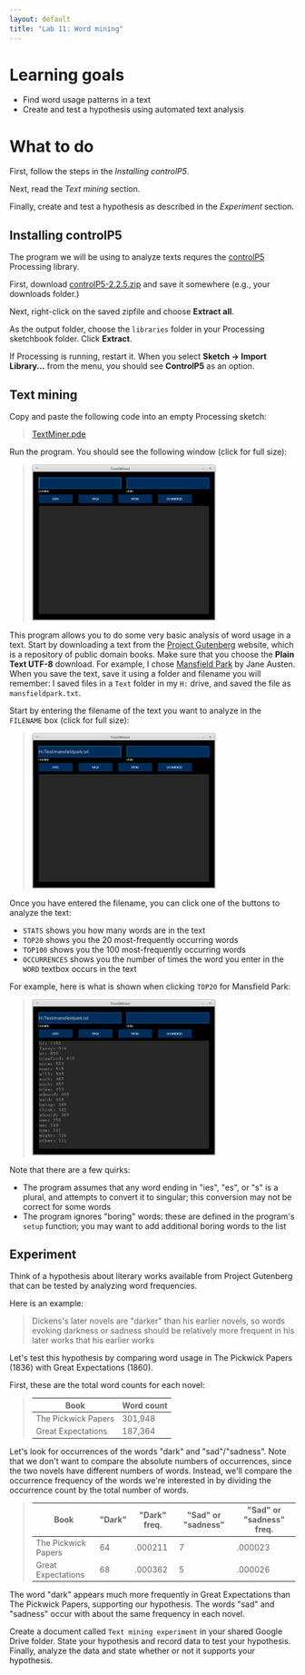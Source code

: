 ```yaml
---
layout: default
title: "Lab 11: Word mining"
---
```


# Learning goals

* Find word usage patterns in a text
* Create and test a hypothesis using automated text analysis

# What to do

First, follow the steps in the *Installing controlP5*.

Next, read the *Text mining* section.

Finally, create and test a hypothesis as described in the *Experiment* section.

## Installing controlP5

The program we will be using to analyze texts requres the [controlP5]() Processing library.

First, download [controlP5-2.2.5.zip](https://github.com/sojamo/controlp5/releases/download/v2.2.5/controlP5-2.2.5.zip) and save it somewhere (e.g., your downloads folder.)

Next, right-click on the saved zipfile and choose **Extract all**.

As the output folder, choose the `libraries` folder in your Processing sketchbook folder.  Click **Extract**.

If Processing is running, restart it.  When you select **Sketch &rarr; Import Library...** from the menu, you should see **ControlP5** as an option.

## Text mining

Copy and paste the following code into an empty Processing sketch:

> [TextMiner.pde](https://github.com/ycpcs/fys100-fall2015/blob/gh-pages/examples/TextMiner.pde)

Run the program.  You should see the following window (click for full size):

> <a href="img/textminer.png"><img alt="TextMiner screenshot" style="width: 323px;" src="img/textminer.png"></a>

This program allows you to do some very basic analysis of word usage in a text.  Start by downloading a text from the [Project Gutenberg](https://www.gutenberg.org/) website, which is a repository of public domain books.  Make sure that you choose the **Plain Text UTF-8** download.  For example, I chose [Mansfield Park](https://www.gutenberg.org/ebooks/141) by Jane Austen.  When you save the text, save it using a folder and filename you will remember: I saved files in a `Text` folder in my `H:` drive, and saved the file as `mansfieldpark.txt`.

Start by entering the filename of the text you want to analyze in the `FILENAME` box (click for full size):

> <a href="img/textminer-fname.png"><img alt="TextMiner screenshot" style="width: 323px;" src="img/textminer-fname.png"></a>

Once you have entered the filename, you can click one of the buttons to analyze the text:

* `STATS` shows you how many words are in the text
* `TOP20` shows you the 20 most-frequently occurring words
* `TOP100` shows you the 100 most-frequently occurring words
* `OCCURRENCES` shows you the number of times the word you enter in the `WORD` textbox occurs in the text

For example, here is what is shown when clicking `TOP20` for Mansfield Park:

> <a href="img/textminer-top20.png"><img alt="TextMiner screenshot" style="width: 323px;" src="img/textminer-top20.png"></a>

Note that there are a few quirks:

* The program assumes that any word ending in "ies", "es", or "s" is a plural, and attempts to convert it to singular; this conversion may not be correct for some words
* The program ignores "boring" words: these are defined in the program's `setup` function; you may want to add additional boring words to the list

## Experiment

Think of a hypothesis about literary works available from Project Gutenberg that can be tested by analyzing word frequencies.

Here is an example:

> Dickens's later novels are "darker" than his earlier novels, so words evoking darkness or sadness should be relatively more frequent in his later works that his earlier works

Let's test this hypothesis by comparing word usage in The Pickwick Papers (1836) with Great Expectations (1860).

First, these are the total word counts for each novel:

> Book | Word count
> ---- | ----------
> The Pickwick Papers | 301,948
> Great Expectations | 187,364

Let's look for occurrences of the words "dark" and "sad"/"sadness".  Note that we don't want to compare the absolute numbers of occurrences, since the two novels have different numbers of words.  Instead, we'll compare the occurrence frequency of the words we're interested in by dividing the occurrence count by the total number of words.

> Book | "Dark" | "Dark" freq. | "Sad" or "sadness" | "Sad" or "sadness" freq.
> ---- | ------ | ------------ | ------------------ | ------------------------
> The Pickwick Papers | 64 | .000211 | 7 | .000023
> Great Expectations | 68 | .000362 | 5 | .000026

The word "dark" appears much more frequently in Great Expectations than The Pickwick Papers, supporting our hypothesis.  The words "sad" and "sadness" occur with about the same frequency in each novel.

Create a document called `Text mining experiment` in your shared Google Drive folder.  State your hypothesis and record data to test your hypothesis.  Finally, analyze the data and state whether or not it supports your hypothesis.
